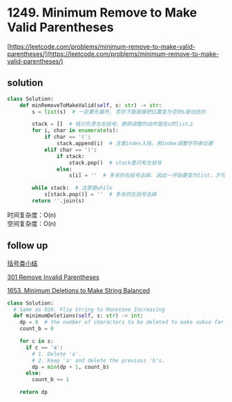 # 1249. Minimum Remove to Make Valid Parentheses
[https://leetcode.com/problems/minimum-remove-to-make-valid-parentheses/](https://leetcode.com/problems/minimum-remove-to-make-valid-parentheses/)


## solution

```python
class Solution:
    def minRemoveToMakeValid(self, s: str) -> str:
        s = list(s)  # 一定要先展开, 否则下面直接把位置变为空则s是动态的

        stack = []  # 栈只负责左右括号，删除调整的动作是在s的list上
        for i, char in enumerate(s):
            if char == '(':
                stack.append(i)  # 注意index入栈，用index调整字符串位置
            elif char == ')':
                if stack:
                    stack.pop()  # stack里只有左括号
                else:
                    s[i] = ''  # 多余的右括号去掉. 因此一开始要变为list，才可以按序号修改

        while stack:  # 注意是while
            s[stack.pop()] = ''  # 多余的左括号去掉
        return ''.join(s)
```
时间复杂度：O(n) <br>
空间复杂度：O(n)


## follow up

[括号类小结](../05_stack_queue/20.%20Valid%20Parentheses.md)

[301 Remove Invalid Parentheses](../07_dfs/301%20Remove%20Invalid%20Parentheses.md)

[1653. Minimum Deletions to Make String Balanced](https://leetcode.com/problems/minimum-deletions-to-make-string-balanced/description/)
```python
class Solution:
  # Same as 926. Flip String to Monotone Increasing
  def minimumDeletions(self, s: str) -> int:
    dp = 0  # the number of characters to be deleted to make subso far balanced
    count_b = 0

    for c in s:
      if c == 'a':
        # 1. Delete 'a'.
        # 2. Keep 'a' and delete the previous 'b's.
        dp = min(dp + 1, count_b)
      else:
        count_b += 1

    return dp
```
